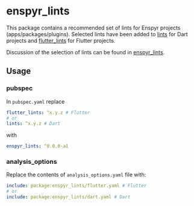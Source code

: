 # enspyr_lints

This package contains a recommended set of lints for Enspyr projects (apps/packages/plugins). Selected lints have been added to [lints] for Dart projects and [flutter_lints] for Flutter projects.

Discussion of the selection of lints can be found in [enspyr_lints].

## Usage

### pubspec

In `pubspec.yaml` replace

```yaml
flutter_lints: ^x.y.z # Flutter
# or
lints: ^x.y.z # Dart
```

with

```yaml
enspyr_lints: ^0.0.0-a1
```

### analysis_options

Replace the contents of `analysis_options.yaml` file with:

```yaml
include: package:enspyr_lints/flutter.yaml # Flutter
# or
include: package:enspyr_lints/dart.yaml # Dart
```

[lints]: https://pub.dev/packages/lints
[flutter_lints]: https://github.com/flutter/packages/tree/master/packages/flutter_lints
[enspyr_lints]: https://www.notion.so/enspyrco/enspyr_lints-f98509874a044800805fc6869e00877d
